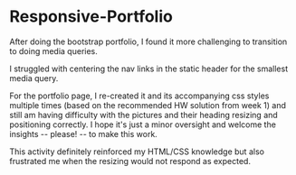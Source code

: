 # Responsive-Portfolio

After doing the bootstrap portfolio, I found it more challenging to transition to doing media queries.

I struggled with centering the nav links in the static header for the smallest media query.

For the portfolio page, I re-created it and its accompanying css styles multiple times (based on the recommended HW solution from week 1) and still am having difficulty with the pictures and their heading resizing and positioning correctly. I hope it's just a minor oversight and welcome the insights -- please! -- to make this work.

This activity definitely reinforced my HTML/CSS knowledge but also frustrated me when the resizing would not respond as expected.